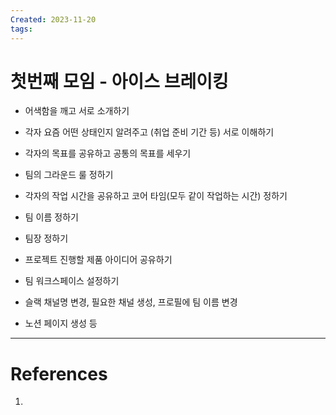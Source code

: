 ```yaml
---
Created: 2023-11-20
tags:
---
```

# 첫번째 모임 - 아이스 브레이킹
- 어색함을 깨고 서로 소개하기
- 각자 요즘 어떤 상태인지 알려주고 (취업 준비 기간 등) 서로 이해하기
- 각자의 목표를 공유하고 공통의 목표를 세우기
- 팀의 그라운드 룰 정하기

- 각자의 작업 시간을 공유하고 코어 타임(모두 같이 작업하는 시간) 정하기

- 팀 이름 정하기
- 팀장 정하기
- 프로젝트 진행할 제품 아이디어 공유하기
- 팀 워크스페이스 설정하기

- 슬랙 채널명 변경, 필요한 채널 생성, 프로필에 팀 이름 변경
- 노션 페이지 생성 등

---
# References
1. 